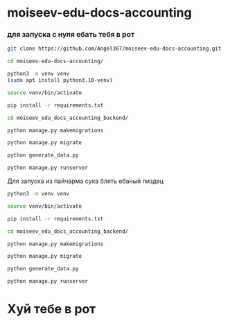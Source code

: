 # moiseev-edu-docs-accounting

### для запуска с нуля ебать тебя в рот
```bash
git clone https://github.com/Angel367/moiseev-edu-docs-accounting.git

cd moiseev-edu-docs-accounting/

python3 -m venv venv
(sudo apt install python3.10-venv)

source venv/bin/activate

pip install -r requirements.txt 

cd moiseev_edu_docs_accounting_backend/

python manage.py makemigrations

python manage.py migrate

python generate_data.py

python manage.py runserver
```
Для запуска из пайчарма сука блять ебаный пиздец
```bash
python3 -m venv venv

source venv/bin/activate

pip install -r requirements.txt 

cd moiseev_edu_docs_accounting_backend/

python manage.py makemigrations

python manage.py migrate

python generate_data.py

python manage.py runserver
```
# Хуй тебе в рот
